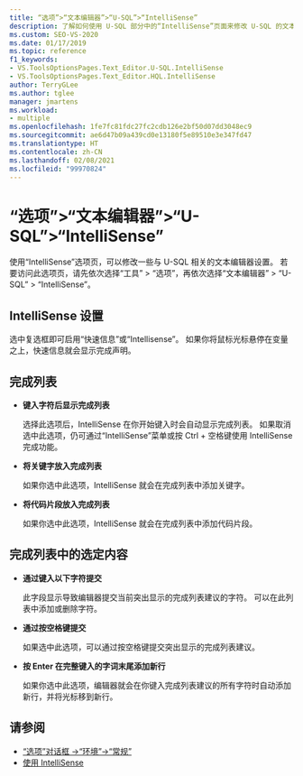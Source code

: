 ```yaml
---
title: “选项”>“文本编辑器”>“U-SQL”>“IntelliSense”
description: 了解如何使用 U-SQL 部分中的“IntelliSense”页面来修改 U-SQL 的文本编辑器 IntelliSense 设置。
ms.custom: SEO-VS-2020
ms.date: 01/17/2019
ms.topic: reference
f1_keywords:
- VS.ToolsOptionsPages.Text_Editor.U-SQL.IntelliSense
- VS.ToolsOptionsPages.Text_Editor.HQL.IntelliSense
author: TerryGLee
ms.author: tglee
manager: jmartens
ms.workload:
- multiple
ms.openlocfilehash: 1fe7fc81fdc27fc2cdb126e2bf50d07dd3048ec9
ms.sourcegitcommit: ae6d47b09a439cd0e13180f5e89510e3e347fd47
ms.translationtype: HT
ms.contentlocale: zh-CN
ms.lasthandoff: 02/08/2021
ms.locfileid: "99970824"
---
```

# <a name="options-text-editor-u-sql-intellisense"></a>“选项”>“文本编辑器”>“U-SQL”>“IntelliSense”

使用“IntelliSense”选项页，可以修改一些与 U-SQL 相关的文本编辑器设置。 若要访问此选项页，请先依次选择“工具” > “选项”，再依次选择“文本编辑器” > “U-SQL” > “IntelliSense”。

## <a name="intellisense-settings"></a>IntelliSense 设置

选中复选框即可启用“快速信息”或“Intellisense”。 如果你将鼠标光标悬停在变量之上，快速信息就会显示完成声明。

## <a name="completion-lists"></a>完成列表

- **键入字符后显示完成列表**

   选择此选项后，IntelliSense 在你开始键入时会自动显示完成列表。 如果取消选中此选项，仍可通过“IntelliSense”菜单或按 Ctrl + 空格键使用 IntelliSense 完成功能。

- **将关键字放入完成列表**

   如果你选中此选项，IntelliSense 就会在完成列表中添加关键字。

- **将代码片段放入完成列表**

   如果你选中此选项，IntelliSense 就会在完成列表中添加代码片段。

## <a name="selection-in-completion-list"></a>完成列表中的选定内容

- **通过键入以下字符提交**

   此字段显示导致编辑器提交当前突出显示的完成列表建议的字符。 可以在此列表中添加或删除字符。

- **通过按空格键提交**

   如果选中此选项，可以通过按空格键提交突出显示的完成列表建议。

- **按 Enter 在完整键入的字词末尾添加新行**

   如果你选中此选项，编辑器就会在你键入完成列表建议的所有字符时自动添加新行，并将光标移到新行。

## <a name="see-also"></a>请参阅

- [“选项”对话框 ->“环境”->“常规”](../../ide/reference/general-environment-options-dialog-box.md)
- [使用 IntelliSense](../../ide/using-intellisense.md)